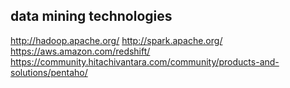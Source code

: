 ## data mining technologies

http://hadoop.apache.org/
http://spark.apache.org/
https://aws.amazon.com/redshift/
https://community.hitachivantara.com/community/products-and-solutions/pentaho/